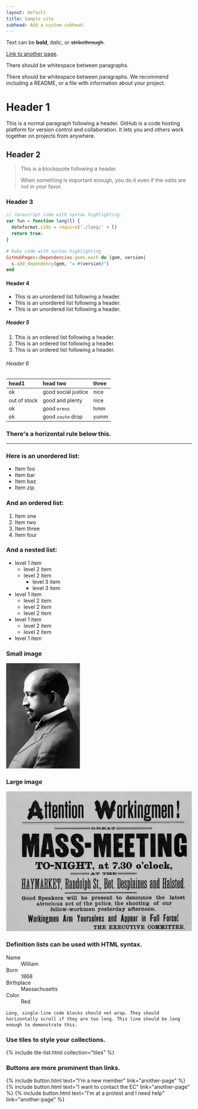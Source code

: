 ```yaml
---
layout: default
title: Sample site
subhead: Add a custom subhead.
---
```


Text can be **bold**, _italic_, or ~~strikethrough~~.

[Link to another page](another-page).

There should be whitespace between paragraphs.

There should be whitespace between paragraphs. We recommend including a README, or a file with information about your project.

# Header 1

This is a normal paragraph following a header. GitHub is a code hosting platform for version control and collaboration. It lets you and others work together on projects from anywhere.

## Header 2

> This is a blockquote following a header.
>
> When something is important enough, you do it even if the odds are not in your favor.

### Header 3

```js
// Javascript code with syntax highlighting.
var fun = function lang(l) {
  dateformat.i18n = require('./lang/' + l)
  return true;
}
```

```ruby
# Ruby code with syntax highlighting
GitHubPages::Dependencies.gems.each do |gem, version|
  s.add_dependency(gem, "= #{version}")
end
```

#### Header 4

*   This is an unordered list following a header.
*   This is an unordered list following a header.
*   This is an unordered list following a header.

##### Header 5

1.  This is an ordered list following a header.
2.  This is an ordered list following a header.
3.  This is an ordered list following a header.

###### Header 6

| head1        | head two            | three |
|:-------------|:--------------------|:------|
| ok           | good social justice | nice  |
| out of stock | good and plenty     | nice  |
| ok           | good `oreos`        | hmm   |
| ok           | good `zoute` drop   | yumm  |

### There's a horizontal rule below this.

* * *

### Here is an unordered list:

*   Item foo
*   Item bar
*   Item baz
*   Item zip

### And an ordered list:

1.  Item one
1.  Item two
1.  Item three
1.  Item four

### And a nested list:

- level 1 item
  - level 2 item
  - level 2 item
    - level 3 item
    - level 3 item
- level 1 item
  - level 2 item
  - level 2 item
  - level 2 item
- level 1 item
  - level 2 item
  - level 2 item
- level 1 item

### Small image

![Side profile of W.E.B. DuBois](assets/images/theme-WEB-DuBois.png)

### Large image

![Flyer preceding Haymarket affair](assets/images/theme-Haymarket-flyer.png)


### Definition lists can be used with HTML syntax.

<dl>
<dt>Name</dt>
<dd>William</dd>
<dt>Born</dt>
<dd>1868</dd>
<dt>Birthplace</dt>
<dd>Massachusetts</dd>
<dt>Color</dt>
<dd>Red</dd>
</dl>

```
Long, single-line code blocks should not wrap. They should horizontally scroll if they are too long. This line should be long enough to demonstrate this.
```

### Use tiles to style your collections.

{% include tile-list.html collection="tiles" %}

### Buttons are more prominent than links.

{% include button.html text="I'm a new member" link="another-page" %}
{% include button.html text="I want to contact the EC" link="another-page" %}
{% include button.html text="I'm at a protest and I need help" link="another-page" %}
